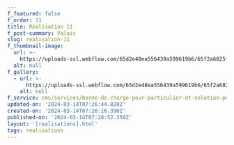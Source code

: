 ```yaml
---
f_featured: false
f_order: 11
title: Réalisation 11
f_post-summary: Valais
slug: realisation-11
f_thumbnail-image:
  url: >-
    https://uploads-ssl.webflow.com/65d2e48ea556439a599619b6/65f2a6825ff9c7d2e5086d63_borne1.jpg
  alt: null
f_gallery:
  - url: >-
      https://uploads-ssl.webflow.com/65d2e48ea556439a599619b6/65f2a6825ff9c7d2e5086d63_borne1.jpg
    alt: null
f_service: cms/services/borne-de-charge-pour-particulier-et-solution-pour-ppe.md
updated-on: '2024-03-14T07:26:44.820Z'
created-on: '2024-03-14T07:26:16.390Z'
published-on: '2024-03-14T07:28:52.350Z'
layout: '[realisations].html'
tags: realisations
---
```



